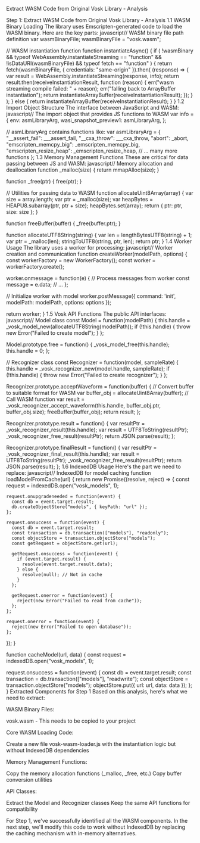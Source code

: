 Extract WASM Code from Original Vosk Library - Analysis

Step 1: Extract WASM Code from Original Vosk Library - Analysis
1.1 WASM Binary Loading
The library uses Emscripten-generated code to load the WASM binary. Here are the key parts:
javascript// WASM binary file path definition
var wasmBinaryFile;
wasmBinaryFile = "vosk.wasm";

// WASM instantiation function
function instantiateAsync() {
  if (
    !wasmBinary &&
    typeof WebAssembly.instantiateStreaming == "function" &&
    !isDataURI(wasmBinaryFile) &&
    typeof fetch == "function"
  ) {
    return fetch(wasmBinaryFile, { credentials: "same-origin" }).then(
      (response) => {
        var result = WebAssembly.instantiateStreaming(response, info);
        return result.then(receiveInstantiationResult, function (reason) {
          err("wasm streaming compile failed: " + reason);
          err("falling back to ArrayBuffer instantiation");
          return instantiateArrayBuffer(receiveInstantiationResult);
        });
      }
    );
  } else {
    return instantiateArrayBuffer(receiveInstantiationResult);
  }
}
1.2 Import Object Structure
The interface between JavaScript and WASM:
javascript// The import object that provides JS functions to WASM
var info = {
  env: asmLibraryArg,
  wasi_snapshot_preview1: asmLibraryArg,
};

// asmLibraryArg contains functions like:
var asmLibraryArg = {
  "__assert_fail": ___assert_fail,
  "__cxa_throw": ___cxa_throw,
  "abort": _abort,
  "emscripten_memcpy_big": _emscripten_memcpy_big,
  "emscripten_resize_heap": _emscripten_resize_heap,
  // ... many more functions
};
1.3 Memory Management Functions
These are critical for data passing between JS and WASM:
javascript// Memory allocation and deallocation
function _malloc(size) {
  return mmapAlloc(size);
}

function _free(ptr) {
  free(ptr);
}

// Utilities for passing data to WASM
function allocateUint8Array(array) {
  var size = array.length;
  var ptr = _malloc(size);
  var heapBytes = HEAPU8.subarray(ptr, ptr + size);
  heapBytes.set(array);
  return { ptr: ptr, size: size };
}

function freeBuffer(buffer) {
  _free(buffer.ptr);
}

function allocateUTF8String(string) {
  var len = lengthBytesUTF8(string) + 1;
  var ptr = _malloc(len);
  stringToUTF8(string, ptr, len);
  return ptr;
}
1.4 Worker Usage
The library uses a worker for processing:
javascript// Worker creation and communication
function createWorker(modelPath, options) {
  const workerFactory = new WorkerFactory();
  const worker = workerFactory.create();

  worker.onmessage = function(e) {
    // Process messages from worker
    const message = e.data;
    // ...
  };

  // Initialize worker with model
  worker.postMessage({
    command: 'init',
    modelPath: modelPath,
    options: options
  });

  return worker;
}
1.5 Vosk API Functions
The public API interfaces:
javascript// Model class
const Model = function(modelPath) {
  this.handle = _vosk_model_new(allocateUTF8String(modelPath));
  if (!this.handle) {
    throw new Error("Failed to create model");
  }
};

Model.prototype.free = function() {
  _vosk_model_free(this.handle);
  this.handle = 0;
};

// Recognizer class
const Recognizer = function(model, sampleRate) {
  this.handle = _vosk_recognizer_new(model.handle, sampleRate);
  if (!this.handle) {
    throw new Error("Failed to create recognizer");
  }
};

Recognizer.prototype.acceptWaveform = function(buffer) {
  // Convert buffer to suitable format for WASM
  var buffer_obj = allocateUint8Array(buffer);
  // Call WASM function
  var result = _vosk_recognizer_accept_waveform(this.handle, buffer_obj.ptr, buffer_obj.size);
  freeBuffer(buffer_obj);
  return result;
};

Recognizer.prototype.result = function() {
  var resultPtr = _vosk_recognizer_result(this.handle);
  var result = UTF8ToString(resultPtr);
  _vosk_recognizer_free_result(resultPtr);
  return JSON.parse(result);
};

Recognizer.prototype.finalResult = function() {
  var resultPtr = _vosk_recognizer_final_result(this.handle);
  var result = UTF8ToString(resultPtr);
  _vosk_recognizer_free_result(resultPtr);
  return JSON.parse(result);
};
1.6 IndexedDB Usage
Here's the part we need to replace:
javascript// IndexedDB for model caching
function loadModelFromCache(url) {
  return new Promise((resolve, reject) => {
    const request = indexedDB.open("vosk_models", 1);
    
    request.onupgradeneeded = function(event) {
      const db = event.target.result;
      db.createObjectStore("models", { keyPath: "url" });
    };
    
    request.onsuccess = function(event) {
      const db = event.target.result;
      const transaction = db.transaction(["models"], "readonly");
      const objectStore = transaction.objectStore("models");
      const getRequest = objectStore.get(url);
      
      getRequest.onsuccess = function(event) {
        if (event.target.result) {
          resolve(event.target.result.data);
        } else {
          resolve(null); // Not in cache
        }
      };
      
      getRequest.onerror = function(event) {
        reject(new Error("Failed to read from cache"));
      };
    };
    
    request.onerror = function(event) {
      reject(new Error("Failed to open database"));
    };
  });
}

function cacheModel(url, data) {
  const request = indexedDB.open("vosk_models", 1);
  
  request.onsuccess = function(event) {
    const db = event.target.result;
    const transaction = db.transaction(["models"], "readwrite");
    const objectStore = transaction.objectStore("models");
    objectStore.put({ url: url, data: data });
  };
}
Extracted Components for Step 1
Based on this analysis, here's what we need to extract:

WASM Binary Files:

vosk.wasm - This needs to be copied to your project


Core WASM Loading Code:

Create a new file vosk-wasm-loader.js with the instantiation logic but without IndexedDB dependencies


Memory Management Functions:

Copy the memory allocation functions (_malloc, _free, etc.)
Copy buffer conversion utilities


API Classes:

Extract the Model and Recognizer classes
Keep the same API functions for compatibility



For Step 1, we've successfully identified all the WASM components. In the next step, we'll modify this code to work without IndexedDB by replacing the caching mechanism with in-memory alternatives.